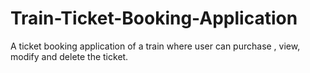 # Train-Ticket-Booking-Application
A ticket booking application of a train where user can purchase , view, modify and delete the ticket.

